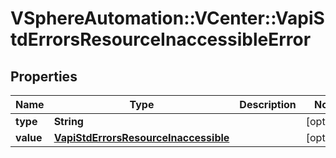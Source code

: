 # VSphereAutomation::VCenter::VapiStdErrorsResourceInaccessibleError

## Properties
Name | Type | Description | Notes
------------ | ------------- | ------------- | -------------
**type** | **String** |  | [optional] 
**value** | [**VapiStdErrorsResourceInaccessible**](VapiStdErrorsResourceInaccessible.md) |  | [optional] 


